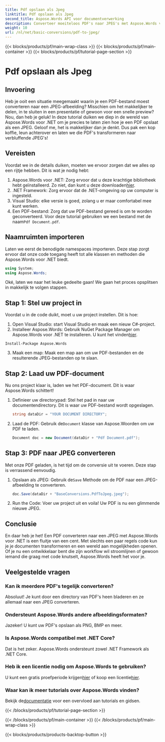 ```yaml
---
title: Pdf opslaan als Jpeg
linktitle: Pdf opslaan als Jpeg
second_title: Aspose.Words API voor documentverwerking
description: Converteer moeiteloos PDF's naar JPEG's met Aspose.Words voor .NET. Volg onze gedetailleerde gids met voorbeelden en FAQ's. Perfect voor ontwikkelaars en liefhebbers.
weight: 10
url: /nl/net/basic-conversions/pdf-to-jpeg/
---
```


{{< blocks/products/pf/main-wrap-class >}}
{{< blocks/products/pf/main-container >}}
{{< blocks/products/pf/tutorial-page-section >}}

# Pdf opslaan als Jpeg

## Invoering

Heb je ooit een situatie meegemaakt waarin je een PDF-bestand moest converteren naar een JPEG-afbeelding? Misschien om het makkelijker te delen, in te sluiten in een presentatie of gewoon voor een snelle preview? Nou, dan heb je geluk! In deze tutorial duiken we diep in de wereld van Aspose.Words voor .NET om je precies te laten zien hoe je een PDF opslaat als een JPEG. Geloof me, het is makkelijker dan je denkt. Dus pak een kop koffie, leun achterover en laten we die PDF's transformeren naar verbluffende JPEG's!

## Vereisten

Voordat we in de details duiken, moeten we ervoor zorgen dat we alles op een rijtje hebben. Dit is wat je nodig hebt:

1. Aspose.Words voor .NET: Zorg ervoor dat u deze krachtige bibliotheek hebt geïnstalleerd. Zo niet, dan kunt u deze downloaden[hier](https://releases.aspose.com/words/net/).
2. .NET Framework: Zorg ervoor dat de .NET-omgeving op uw computer is ingesteld.
3. Visual Studio: elke versie is goed, zolang u er maar comfortabel mee kunt werken.
4.  Een PDF-bestand: Zorg dat uw PDF-bestand gereed is om te worden geconverteerd. Voor deze tutorial gebruiken we een bestand met de naam`Pdf Document.pdf`.

## Naamruimten importeren

Laten we eerst de benodigde namespaces importeren. Deze stap zorgt ervoor dat onze code toegang heeft tot alle klassen en methoden die Aspose.Words voor .NET biedt.

```csharp
using System;
using Aspose.Words;
```

Oké, laten we naar het leuke gedeelte gaan! We gaan het proces opsplitsen in makkelijk te volgen stappen.

## Stap 1: Stel uw project in

Voordat u in de code duikt, moet u uw project instellen. Dit is hoe:

1. Open Visual Studio: start Visual Studio en maak een nieuw C#-project.
2.  Installeer Aspose.Words: Gebruik NuGet Package Manager om Aspose.Words voor .NET te installeren. U kunt het vinden[hier](https://releases.aspose.com/words/net/).

```shell
Install-Package Aspose.Words
```

3. Maak een map: Maak een map aan om uw PDF-bestanden en de resulterende JPEG-bestanden op te slaan.

## Stap 2: Laad uw PDF-document

Nu ons project klaar is, laden we het PDF-document. Dit is waar Aspose.Words schittert!

1. Definieer uw directorypad: Stel het pad in naar uw documentendirectory. Dit is waar uw PDF-bestand wordt opgeslagen.

    ```csharp
    string dataDir = "YOUR DOCUMENT DIRECTORY";
    ```

2.  Laad de PDF: Gebruik de`Document` klasse van Aspose.Woorden om uw PDF te laden.

    ```csharp
    Document doc = new Document(dataDir + "Pdf Document.pdf");
    ```

## Stap 3: PDF naar JPEG converteren

Met onze PDF geladen, is het tijd om de conversie uit te voeren. Deze stap is verrassend eenvoudig.

1.  Opslaan als JPEG: Gebruik de`Save` Methode om de PDF naar een JPEG-afbeelding te converteren.

    ```csharp
    doc.Save(dataDir + "BaseConversions.PdfToJpeg.jpeg");
    ```

2. Run the Code: Voer uw project uit en voila! Uw PDF is nu een glimmende nieuwe JPEG.

## Conclusie

En daar heb je het! Een PDF converteren naar een JPEG met Aspose.Words voor .NET is een fluitje van een cent. Met slechts een paar regels code kun je je documenten transformeren en een wereld aan mogelijkheden openen. Of je nu een ontwikkelaar bent die zijn workflow wil stroomlijnen of gewoon iemand die graag met code knutselt, Aspose.Words heeft het voor je.

## Veelgestelde vragen

### Kan ik meerdere PDF's tegelijk converteren?
Absoluut! Je kunt door een directory van PDF's heen bladeren en ze allemaal naar een JPEG converteren.

### Ondersteunt Aspose.Words andere afbeeldingsformaten?
Jazeker! U kunt uw PDF's opslaan als PNG, BMP en meer.

### Is Aspose.Words compatibel met .NET Core?
Dat is het zeker. Aspose.Words ondersteunt zowel .NET Framework als .NET Core.

### Heb ik een licentie nodig om Aspose.Words te gebruiken?
 U kunt een gratis proefperiode krijgen[hier](https://releases.aspose.com/) of koop een licentie[hier](https://purchase.aspose.com/buy).

### Waar kan ik meer tutorials over Aspose.Words vinden?
 Bekijk de[documentatie](https://reference.aspose.com/words/net/) voor een overvloed aan tutorials en gidsen.

{{< /blocks/products/pf/tutorial-page-section >}}

{{< /blocks/products/pf/main-container >}}
{{< /blocks/products/pf/main-wrap-class >}}

{{< blocks/products/products-backtop-button >}}
